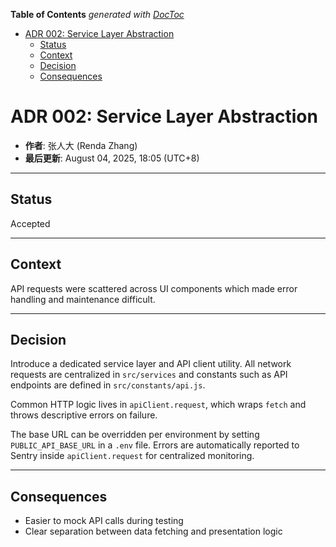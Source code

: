 <!-- START doctoc generated TOC please keep comment here to allow auto update -->
<!-- DON'T EDIT THIS SECTION, INSTEAD RE-RUN doctoc TO UPDATE -->
**Table of Contents**  *generated with [DocToc](https://github.com/thlorenz/doctoc)*

- [ADR 002: Service Layer Abstraction](#adr-002-service-layer-abstraction)
  - [Status](#status)
  - [Context](#context)
  - [Decision](#decision)
  - [Consequences](#consequences)

<!-- END doctoc generated TOC please keep comment here to allow auto update -->

# ADR 002: Service Layer Abstraction

- **作者**: 张人大 (Renda Zhang)
- **最后更新**: August 04, 2025, 18:05 (UTC+8)

---

## Status

Accepted

---

## Context

API requests were scattered across UI components which made error handling and maintenance difficult.

---

## Decision

Introduce a dedicated service layer and API client utility. All network requests are centralized in `src/services` and constants such as API endpoints are defined in `src/constants/api.js`.

Common HTTP logic lives in `apiClient.request`, which wraps `fetch` and throws descriptive errors on failure.

The base URL can be overridden per environment by setting `PUBLIC_API_BASE_URL` in a `.env` file. Errors are automatically reported to Sentry inside `apiClient.request` for centralized monitoring.

---

## Consequences

- Easier to mock API calls during testing
- Clear separation between data fetching and presentation logic
